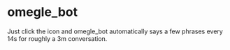 # omegle_bot
Just click the icon and omegle_bot automatically says a few phrases every 14s for roughly a 3m conversation.
